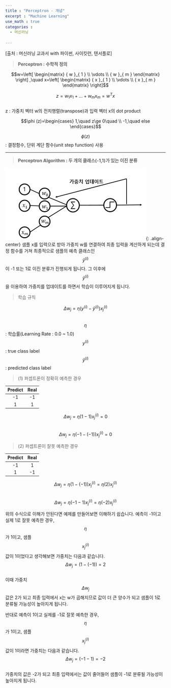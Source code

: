 ```yaml
---
title : "Perceptron - 개념"
excerpt : "Machine Learning"
use_math : true
categories :
  - 머신러닝

---
```

[출처 : 머신러닝 교과서 with 파이썬, 사이킷런, 텐서플로]  

>**Perceptron : 수학적 정의**      

$$w=\left[ \begin{matrix} { w }_{ 1 } \\ \vdots  \\ { w }_{ m } \end{matrix} \right] ,\quad x=\left[ \begin{matrix} { x }_{ 1 } \\ \vdots  \\ { x }_{ m } \end{matrix} \right]$$   

$$z={ w }_{ 1 }{ x }_{ 1 }+\dots +{ w }_{ m }{ x }_{ m }={ w }^{ T }x$$  
z : 가중치 벡터 w의 전치행렬(transpose)과 입력 벡터 x의 dot product

$$\phi (z)=\begin{cases} 1,\quad z\ge 0\quad  \\ -1,\quad else \end{cases}$$  

$$\phi (z)$$ : 결정함수, 단위 계단 함수(unit step function) 사용  

---


>**Perceptron Algorithm : 두 개의 클래스(-1,1)가 있는 이진 분류**

![](/assets/images/weight.png){: .align-center}
샘플 x를 입력으로 받아 가중치 w를 연결하여 최종 입력을 계산하게 되는데 결정 함수를 거쳐 최종적으로 샘플의 예측 클래스인 $$\hat { y } ^{ (i) }$$이 -1 또는 1로 이진 분류가 진행되게 됩니다. 그 이후에 $$\hat { y } ^{ (i) }$$을 이용하여 가중치를 업데이트를 하면서 학습이 이루어지게 됩니다.  



>학습 규칙

$${ \Delta w }_{ j }=\eta ({ y }^{ (i) }-\hat { y } ^{ (i) }){ x }_{ j }^{ (i) }$$  
$$\eta$$ : 학습률(Learning Rate : 0.0 ~ 1.0)   
$${ y }^{ (i) }$$ : true class label  
$$\hat { y } ^{ (i) }$$ : predicted class label  




>(1) 퍼셉트론이 정확히 예측한 경우

|Predict|Real|  
|:--:|:--:|
| -1 | -1 |  
| 1 | 1 |  

$${ \Delta w }_{ j }=\eta (1-1){ x }_{ j }^{ (i) }=0$$  
$${ \Delta w }_{ j }=\eta (-1-(-1)){ x }_{ j }^{ (i) }=0$$  

>(2) 퍼셉트론이 잘못 예측한 경우

|Predict|Real|  
|:--:|:--:|
| -1 | 1 |  
| 1 | -1 |

$${ \Delta w }_{ j }=\eta (1-(-1)){ x }_{ j }^{ (i) }=\eta (2){ x }_{ j }^{ (i) }$$    
$${ \Delta w }_{ j }=\eta (-1-1){ x }_{ j }^{ (i) }=\eta (-2){ x }_{ j }^{ (i) }$$  

위의 수식으로 이해가 안된다면 예제를 만들어보면 이해하기 쉽습니다. 예측이 -1이고 실제 1로 잘못 예측한 경우, $$\eta $$가 1이고, 샘플 $${ x }_{ j }^{ (i) }$$값이 1이었다고 생각해보면 가중치는 다음과 같습니다.  
$${ \Delta w }_{ j }=(1-(-1))=2$$  
이때 가중치 $${ \Delta w }_{ j }$$값은 2가 되고 최종 입력에서 x는 w가 곱해지므로 값이 더 큰 양수가 되고 샘플이 1로 분류될 가능성이 높아지게 됩니다.   

반대로 예측이 1이고 실제를 -1로 잘못 예측한 경우, $$\eta $$가 1이고, 샘플 $${ x }_{ j }^{ (i) }$$값이 1이라면 가중치는 다음과 같습니다.  
$${ \Delta w }_{ j }=(-1-1)=-2$$  
가중치의 값은 -2가 되고 최종 입력에서는 값이 줄어들어 샘플이 -1로 분류될 가능성이 높아지게 됩니다.
